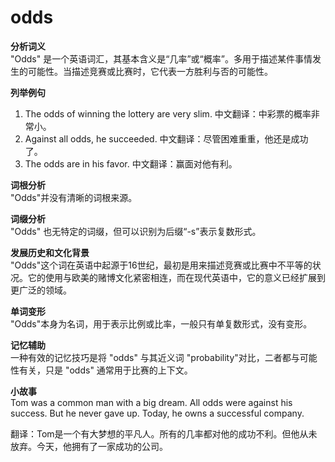 # odds

**分析词义**  
"Odds" 是一个英语词汇，其基本含义是“几率”或“概率”。多用于描述某件事情发生的可能性。当描述竞赛或比赛时，它代表一方胜利与否的可能性。

  

**列举例句**

  

1.  The odds of winning the lottery are very slim. 中文翻译：中彩票的概率非常小。
2.  Against all odds, he succeeded. 中文翻译：尽管困难重重，他还是成功了。
3.  The odds are in his favor. 中文翻译：赢面对他有利。

  

**词根分析**  
"Odds"并没有清晰的词根来源。

  

**词缀分析**  
"Odds" 也无特定的词缀，但可以识别为后缀“-s”表示复数形式。

  

**发展历史和文化背景**  
"Odds"这个词在英语中起源于16世纪，最初是用来描述竞赛或比赛中不平等的状况。它的使用与欧美的赌博文化紧密相连，而在现代英语中，它的意义已经扩展到更广泛的领域。

  

**单词变形**  
"Odds"本身为名词，用于表示比例或比率，一般只有单复数形式，没有变形。

  

**记忆辅助**  
一种有效的记忆技巧是将 "odds" 与其近义词 "probability"对比，二者都与可能性有关，只是 "odds" 通常用于比赛的上下文。

  

**小故事**  
Tom was a common man with a big dream. All odds were against his success. But he never gave up. Today, he owns a successful company.

  

翻译：Tom是一个有大梦想的平凡人。所有的几率都对他的成功不利。但他从未放弃。今天，他拥有了一家成功的公司。
